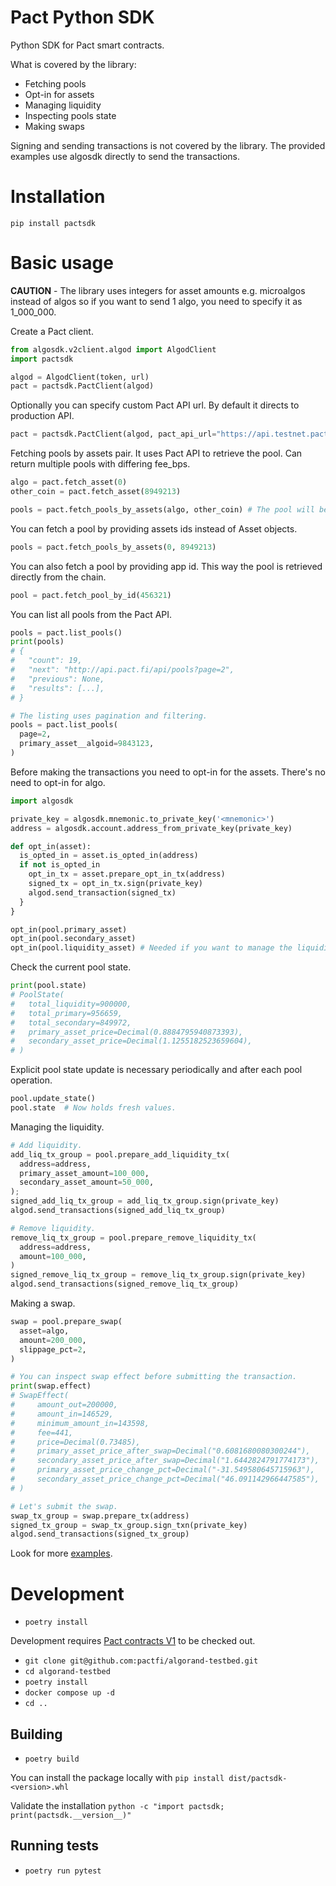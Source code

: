 # Pact Python SDK

Python SDK for Pact smart contracts.

What is covered by the library:

- Fetching pools
- Opt-in for assets
- Managing liquidity
- Inspecting pools state
- Making swaps

Signing and sending transactions is not covered by the library. The provided examples use algosdk directly to send the transactions.

# Installation

`pip install pactsdk`

# Basic usage

**CAUTION** - The library uses integers for asset amounts e.g. microalgos instead of algos so if you want to send 1 algo, you need to specify it as 1_000_000.

Create a Pact client.

```py
from algosdk.v2client.algod import AlgodClient
import pactsdk

algod = AlgodClient(token, url)
pact = pactsdk.PactClient(algod)
```

Optionally you can specify custom Pact API url. By default it directs to production API.

```py
pact = pactsdk.PactClient(algod, pact_api_url="https://api.testnet.pact.fi")
```

Fetching pools by assets pair. It uses Pact API to retrieve the pool. Can return multiple pools with differing fee_bps.

```py
algo = pact.fetch_asset(0)
other_coin = pact.fetch_asset(8949213)

pools = pact.fetch_pools_by_assets(algo, other_coin) # The pool will be fetched regardless of assets order.
```

You can fetch a pool by providing assets ids instead of Asset objects.

```py
pools = pact.fetch_pools_by_assets(0, 8949213)
```

You can also fetch a pool by providing app id. This way the pool is retrieved directly from the chain.

```py
pool = pact.fetch_pool_by_id(456321)
```

You can list all pools from the Pact API.

```py
pools = pact.list_pools()
print(pools)
# {
#   "count": 19,
#   "next": "http://api.pact.fi/api/pools?page=2",
#   "previous": None,
#   "results": [...],
# }

# The listing uses pagination and filtering.
pools = pact.list_pools(
  page=2,
  primary_asset__algoid=9843123,
)
```

Before making the transactions you need to opt-in for the assets. There's no need to opt-in for algo.

```py
import algosdk

private_key = algosdk.mnemonic.to_private_key('<mnemonic>')
address = algosdk.account.address_from_private_key(private_key)

def opt_in(asset):
  is_opted_in = asset.is_opted_in(address)
  if not is_opted_in
    opt_in_tx = asset.prepare_opt_in_tx(address)
    signed_tx = opt_in_tx.sign(private_key)
    algod.send_transaction(signed_tx)
  }
}

opt_in(pool.primary_asset)
opt_in(pool.secondary_asset)
opt_in(pool.liquidity_asset) # Needed if you want to manage the liquidity.
```

Check the current pool state.

```py
print(pool.state)
# PoolState(
#   total_liquidity=900000,
#   total_primary=956659,
#   total_secondary=849972,
#   primary_asset_price=Decimal(0.8884795940873393),
#   secondary_asset_price=Decimal(1.1255182523659604),
# )
```

Explicit pool state update is necessary periodically and after each pool operation.

```py
pool.update_state()
pool.state  # Now holds fresh values.
```

Managing the liquidity.

```py
# Add liquidity.
add_liq_tx_group = pool.prepare_add_liquidity_tx(
  address=address,
  primary_asset_amount=100_000,
  secondary_asset_amount=50_000,
);
signed_add_liq_tx_group = add_liq_tx_group.sign(private_key)
algod.send_transactions(signed_add_liq_tx_group)

# Remove liquidity.
remove_liq_tx_group = pool.prepare_remove_liquidity_tx(
  address=address,
  amount=100_000,
)
signed_remove_liq_tx_group = remove_liq_tx_group.sign(private_key)
algod.send_transactions(signed_remove_liq_tx_group)
```

Making a swap.

```py
swap = pool.prepare_swap(
  asset=algo,
  amount=200_000,
  slippage_pct=2,
)

# You can inspect swap effect before submitting the transaction.
print(swap.effect)
# SwapEffect(
#     amount_out=200000,
#     amount_in=146529,
#     minimum_amount_in=143598,
#     fee=441,
#     price=Decimal(0.73485),
#     primary_asset_price_after_swap=Decimal("0.6081680080300244"),
#     secondary_asset_price_after_swap=Decimal("1.6442824791774173"),
#     primary_asset_price_change_pct=Decimal("-31.549580645715963"),
#     secondary_asset_price_change_pct=Decimal("46.091142966447585"),
# )

# Let's submit the swap.
swap_tx_group = swap.prepare_tx(address)
signed_tx_group = swap_tx_group.sign_txn(private_key)
algod.send_transactions(signed_tx_group)
```

Look for more [examples](examples).

# Development

- `poetry install`

Development requires [Pact contracts V1](https://github.com/pactfi/algorand-testbed) to be checked out.

- `git clone git@github.com:pactfi/algorand-testbed.git`
- `cd algorand-testbed`
- `poetry install`
- `docker compose up -d`
- `cd ..`

## Building

- `poetry build`

You can install the package locally with
`pip install dist/pactsdk-<version>.whl`

Validate the installation `python -c "import pactsdk; print(pactsdk.__version__)"`

## Running tests

- `poetry run pytest`
